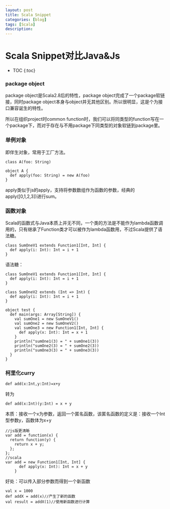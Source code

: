 ```yaml
---
layout: post
title: Scala Snippet
categories: [blog]
tags: [Scala]
description: 
---
```


# Scala Snippet对比Java&Js

* TOC
{:toc}
### package object

package object是Scala2.8后的特性，package object完成了一个package软链接，同时package object本身与object并无其他区别。所以很明显，这是个为接口兼容诞生的特性。

所以在组织project时common function时，我们可以将同类型的function写在一个package下，而对于存在与不用package下同类型的对象软链到package里。

### 单例对象

即伴生对象，常用于工厂方法。

```
class A(foo: String)

object A {
  def apply(foo: String) = new A(foo)
}
```

apply类似于js的apply，支持将参数数组作为函数的参数，经典的apply([0,1,2,3])进行sum。

### 函数对象

Scala的函数式与Java本质上并无不同，一个类的方法是不能作为lambda函数调用的，只有继承了Function类才可以被作为lambda函数用，不过Scala提供了语法糖。

```
class SumOneV1 extends Function1[Int, Int] {
  def apply(i: Int): Int = i + 1
}
```

语法糖：

```
class SumOneV1 extends Function1[Int, Int] {
  def apply(i: Int): Int = i + 1
}

class SumOneV2 extends (Int => Int) {
  def apply(i: Int): Int = i + 1
}

object test {
  def main(args: Array[String]) {
    val sumOne1 = new SumOneV1()
    val sumOne2 = new SumOneV2()
    val sumOne3 = new Function1[Int, Int] {
      def apply(x: Int): Int = x + 1
    }
    println("sumOne1(3) = " + sumOne1(3))
    println("sumOne2(3) = " + sumOne2(3))
    println("sumOne3(3) = " + sumOne3(3))
  }
}
```

### 柯里化curry

```
def add(x:Int,y:Int)=x+y
```

转为

```
def add(x:Int)(y:Int) = x + y
```

本质：接收一个x为参数，返回一个匿名函数，该匿名函数的定义是：接收一个Int型参数y，函数体为x+y

```
//js版更清晰
var add = function(x) {
  return function(y) {
    return x + y;
  };
};
//scala
var add = new Function1[Int, Int] {
      def apply(x: Int): Int = x + y
    }
```

好处：可以传入部分参数而得到一个新函数

```
val x = 1000
def addX = add(x)//产生了新的函数
val result = addX(1)//使用新函数进行计算
```